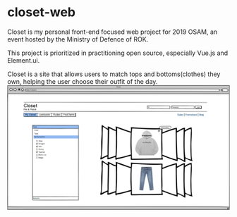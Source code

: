 # closet-web
Closet is my personal front-end focused web project for 2019 OSAM, an event hosted by the Ministry of Defence of ROK.

This project is prioritized in practitioning open source, especially Vue.js and Element.ui.

Closet is a site that allows users to match tops and bottoms(clothes) they own, helping the user choose their outfit of the day.
![Wireframe Design of Closet](/closet-wireframe-design.png)
